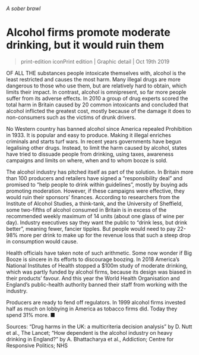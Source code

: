 ###### A sober brawl
# Alcohol firms promote moderate drinking, but it would ruin them 
> print-edition iconPrint edition | Graphic detail | Oct 19th 2019 
OF ALL THE substances people intoxicate themselves with, alcohol is the least restricted and causes the most harm. Many illegal drugs are more dangerous to those who use them, but are relatively hard to obtain, which limits their impact. In contrast, alcohol is omnipresent, so far more people suffer from its adverse effects. In 2010 a group of drug experts scored the total harm in Britain caused by 20 common intoxicants and concluded that alcohol inflicted the greatest cost, mostly because of the damage it does to non-consumers such as the victims of drunk drivers. 
No Western country has banned alcohol since America repealed Prohibition in 1933. It is popular and easy to produce. Making it illegal enriches criminals and starts turf wars. In recent years governments have begun legalising other drugs. Instead, to limit the harm caused by alcohol, states have tried to dissuade people from drinking, using taxes, awareness campaigns and limits on where, when and to whom booze is sold. 
The alcohol industry has pitched itself as part of the solution. In Britain more than 100 producers and retailers have signed a “responsibility deal” and promised to “help people to drink within guidelines”, mostly by buying ads promoting moderation. However, if these campaigns were effective, they would ruin their sponsors’ finances. According to researchers from the Institute of Alcohol Studies, a think-tank, and the University of Sheffield, some two-fifths of alcohol consumed in Britain is in excess of the recommended weekly maximum of 14 units (about one glass of wine per day). Industry executives say they want the public to “drink less, but drink better”, meaning fewer, fancier tipples. But people would need to pay 22-98% more per drink to make up for the revenue loss that such a steep drop in consumption would cause. 
Health officials have taken note of such arithmetic. Some now wonder if Big Booze is sincere in its efforts to discourage boozing. In 2018 America’s National Institutes of Health stopped a $100m study of moderate drinking, which was partly funded by alcohol firms, because its design was biased in their products’ favour. And this year the World Health Organisation and England’s public-health authority banned their staff from working with the industry. 
Producers are ready to fend off regulators. In 1999 alcohol firms invested half as much on lobbying in America as tobacco firms did. Today they spend 31% more. ■ 
Sources: “Drug harms in the UK: a multicriteria decision analysis” by D. Nutt et al., The Lancet; “How dependent is the alcohol industry on heavy drinking in England?” by A. Bhattacharya et al., Addiction; Centre for Responsive Politics; NHS 
